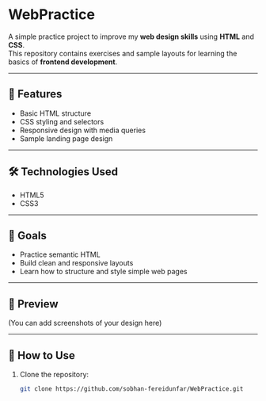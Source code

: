 # WebPractice

A simple practice project to improve my **web design skills** using **HTML** and **CSS**.  
This repository contains exercises and sample layouts for learning the basics of **frontend development**.

---

## 🚀 Features
- Basic HTML structure
- CSS styling and selectors
- Responsive design with media queries
- Sample landing page design

---

## 🛠️ Technologies Used
- HTML5
- CSS3

---

## 🎯 Goals
- Practice semantic HTML
- Build clean and responsive layouts
- Learn how to structure and style simple web pages

---

## 📸 Preview
(You can add screenshots of your design here)

---

## 📂 How to Use
1. Clone the repository:
   ```bash
   git clone https://github.com/sobhan-fereidunfar/WebPractice.git
